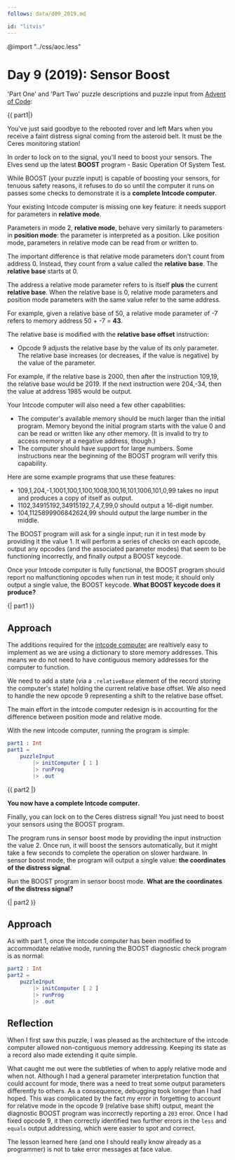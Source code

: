 ```yaml
---
follows: data/d09_2019.md

id: "litvis"
---
```


@import "../css/aoc.less"

# Day 9 (2019): Sensor Boost

'Part One' and 'Part Two' puzzle descriptions and puzzle input from [Advent of Code](https://adventofcode.com/2019/day/9):

{( part1|}

You've just said goodbye to the rebooted rover and left Mars when you receive a faint distress signal coming from the asteroid belt. It must be the Ceres monitoring station!

In order to lock on to the signal, you'll need to boost your sensors. The Elves send up the latest **BOOST** program - Basic Operation Of System Test.

While BOOST (your puzzle input) is capable of boosting your sensors, for tenuous safety reasons, it refuses to do so until the computer it runs on passes some checks to demonstrate it is a **complete Intcode computer**.

Your existing Intcode computer is missing one key feature: it needs support for parameters in **relative mode**.

Parameters in mode 2, **relative mode**, behave very similarly to parameters in **position mode**: the parameter is interpreted as a position. Like position mode, parameters in relative mode can be read from or written to.

The important difference is that relative mode parameters don't count from address 0. Instead, they count from a value called the **relative base**. The **relative base** starts at 0.

The address a relative mode parameter refers to is itself **plus** the current **relative base**. When the relative base is 0, relative mode parameters and position mode parameters with the same value refer to the same address.

For example, given a relative base of 50, a relative mode parameter of -7 refers to memory address 50 + -7 = **43**.

The relative base is modified with the **relative base offset** instruction:

- Opcode 9 adjusts the relative base by the value of its only parameter. The relative base increases (or decreases, if the value is negative) by the value of the parameter.

For example, if the relative base is 2000, then after the instruction 109,19, the relative base would be 2019. If the next instruction were 204,-34, then the value at address 1985 would be output.

Your Intcode computer will also need a few other capabilities:

- The computer's available memory should be much larger than the initial program. Memory beyond the initial program starts with the value 0 and can be read or written like any other memory. (It is invalid to try to access memory at a negative address, though.)
- The computer should have support for large numbers. Some instructions near the beginning of the BOOST program will verify this capability.

Here are some example programs that use these features:

- 109,1,204,-1,1001,100,1,100,1008,100,16,101,1006,101,0,99 takes no input and produces a copy of itself as output.
- 1102,34915192,34915192,7,4,7,99,0 should output a 16-digit number.
- 104,1125899906842624,99 should output the large number in the middle.

The BOOST program will ask for a single input; run it in test mode by providing it the value 1. It will perform a series of checks on each opcode, output any opcodes (and the associated parameter modes) that seem to be functioning incorrectly, and finally output a BOOST keycode.

Once your Intcode computer is fully functional, the BOOST program should report no malfunctioning opcodes when run in test mode; it should only output a single value, the BOOST keycode. **What BOOST keycode does it produce?**

{| part1 )}

## Approach

The additions required for the [intcode computer](intcode.md) are realtively easy to implement as we are using a dictionary to store memory addresses. This means we do not need to have contiguous memory addresses for the computer to function.

We need to add a state (via a `.relativeBase` element of the record storing the computer's state) holding the current relative base offset. We also need to handle the new opcode 9 representing a shift to the relative base offset.

The main effort in the intcode computer redesign is in accounting for the difference between position mode and relative mode.

With the new intcode computer, running the program is simple:

```elm {l r}
part1 : Int
part1 =
    puzzleInput
        |> initComputer [ 1 ]
        |> runProg
        |> .out
```

{( part2 |}

**You now have a complete Intcode computer.**

Finally, you can lock on to the Ceres distress signal! You just need to boost your sensors using the BOOST program.

The program runs in sensor boost mode by providing the input instruction the value 2. Once run, it will boost the sensors automatically, but it might take a few seconds to complete the operation on slower hardware. In sensor boost mode, the program will output a single value: **the coordinates of the distress signal**.

Run the BOOST program in sensor boost mode. **What are the coordinates of the distress signal?**

{| part2 )}

## Approach

As with part 1, once the intcode computer has been modified to accommodate relative mode, running the BOOST diagnostic check program is as normal:

```elm {l r}
part2 : Int
part2 =
    puzzleInput
        |> initComputer [ 2 ]
        |> runProg
        |> .out
```

## Reflection

When I first saw this puzzle, I was pleased as the architecture of the intcode computer allowed non-contiguous memory addressing. Keeping its state as a record also made extending it quite simple.

What caught me out were the subtleties of when to apply relative mode and when not. Although I had a general parameter interpretation function that could account for mode, there was a need to treat some output parameters differently to others. As a consequence, debugging took longer than I had hoped. This was complicated by the fact my error in forgetting to account for relative mode in the opcode 9 (relative base shift) output, meant the diagnostic BOOST program was incorrectly reporting a `203` error. Once I had fixed opcode 9, it then correctly identified two further errors in the `less` and `equals` output addressing, which were easier to spot and correct.

The lesson learned here (and one I should really know already as a programmer) is not to take error messages at face value.
